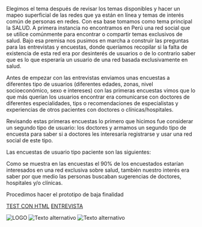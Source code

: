 Elegimos el tema después de revisar los temas disponibles y hacer un mapeo superficial de las redes que ya están en línea y temas de interés común de personas en redes.
Con esa base tomamos como tema principal la SALUD.
A primera instancia no encontramos en Perú una red social que se utilice comúnmente para encontrar o compartir temas exclusivos de salud.
Bajo esa premisa nos pusimos en marcha a construir las preguntas para las entrevistas y encuestas, donde queríamos recopilar si la falta de existencia de esta red era por desinterés de usuarios o de lo contrario saber que es lo que esperaría un usuario de una red basada exclusivamente en salud.

Antes de empezar con las entrevistas enviamos unas encuestas a diferentes tipo de usuarios (diferentes edades, zonas, nivel socioeconómico, sexo e intereses) con las primeras encuestas vimos que lo que más querían los usuarios encontrar era comunicarse con doctores de diferentes especialidades, tips o recomendaciones de especialistas y 
experiencias de otros pacientes con doctores o clínicas/hospitales.

Revisando estas primeras encuestas lo primero que hicimos fue considerar un segundo tipo de usuario: los doctores y armamos un segundo tipo de encuesta para saber si a doctores les interesaría registrarse y usar una red social de este tipo.

Las encuestas de usuario tipo paciente son las siguientes:



Como se muestra en las encuestas el 90% de los encuestados estarían interesados en una red exclusiva sobre salud, también nuestro interés era saber por que medio las personas buscaban sugerencias de doctores, hospitales y/o clínicas.

Procedimos hacer el prototipo de baja finalidad 

[TEST CON HTML](https://drive.google.com/open?id=15lWFOpfXDhCLqY37r1ZZuzz0J2-5dEey)
[ENTREVISTA](https://drive.google.com/open?id=13nku6vnJsS4QxRvEn3VSWSGEQsGmb8Y_)

![LOGO](src/img/logo-turquesa.jpeg)
![Texto alternativo](/ruta/a/la/imagen.jpg)
![Texto alternativo](/ruta/a/la/imagen.jpg)

